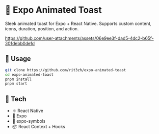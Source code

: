 # 🍞 Expo Animated Toast

Sleek animated toast for Expo + React Native. Supports custom content, icons, duration, position, and action.

https://github.com/user-attachments/assets/06e9ee3f-dad5-4dc2-b65f-301debb0de1d

## 🚀 Usage

```bash
git clone https://github.com/rit3zh/expo-animated-toast
cd expo-animated-toast
pnpm install
pnpm start
```

## 🧱 Tech

- ⚛️ React Native
- 🚀 Expo
- 🎨 expo-symbols
- 📦 React Context + Hooks
